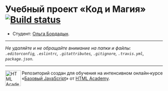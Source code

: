 # Учебный проект «Код и Магия» [![Build status][travis-image]][travis-url]

* Студент: [Ольга Бордадын](https://up.htmlacademy.ru/javascript/11/user/375607).

---

_Не удаляйте и не обращайте внимание на папки и файлы:_<br>
_`.editorconfig`, `.eslintrc`, `.gitattributes`, `.gitignore`, `.travis.yml`, `package.json`._

---

<a href="https://htmlacademy.ru/intensive/javascript"><img align="left" width="50" height="50" title="HTML Academy" src="https://up.htmlacademy.ru/static/img/intensive/javascript/logo-for-github.svg"></a>

Репозиторий создан для обучения на интенсивном онлайн‑курсе «[Базовый JavaScript](https://htmlacademy.ru/intensive/javascript)» от [HTML Academy](https://htmlacademy.ru).

[travis-image]: https://travis-ci.org/htmlacademy-javascript/375607-code-and-magick.svg?branch=master
[travis-url]: https://travis-ci.org/htmlacademy-javascript/375607-code-and-magick
